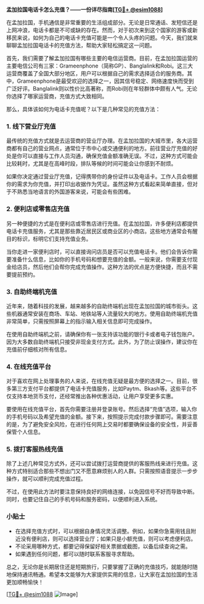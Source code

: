**孟加拉国电话卡怎么充值？——一份详尽指南[[TG💪+ @esim1088](https://t.me/s/esim1088)]**

在孟加拉国，手机通信是非常重要的生活组成部分。无论是日常通话、发短信还是上网冲浪，电话卡都是不可或缺的存在。然而，对于初次来到这个国家的游客或新移民来说，如何为自己的电话卡充值可能是一个令人头疼的问题。今天，我们就来聊聊孟加拉国电话卡的充值方法，帮助大家轻松搞定这一问题。

首先，我们需要了解孟加拉国有哪些主要的电信运营商。目前，在孟加拉国运营的主要电信公司有三家：Grameenphone（简称GP）、Banglalink和Robi。这三大运营商覆盖了全国大部分地区，用户可以根据自己的需求选择适合的服务商。其中，Grameenphone是最受欢迎的选择之一，因其信号稳定、网络速度快而受到广泛好评。Banglalink则以性价比高著称，而Robi则在年轻群体中颇有人气。无论你选择了哪家运营商，充值方式大致相同。

那么，具体该如何为电话卡充值呢？以下是几种常见的充值方法：

### 1. **线下营业厅充值**
最传统的充值方式就是去运营商的营业厅办理。在孟加拉国的大城市里，各大运营商都有自己的营业网点，通常位于市中心或交通便利的地方。前往营业厅充值的好处是你可以直接与工作人员沟通，确保充值金额准确无误。不过，这种方式可能会比较耗时，尤其是在高峰时段，排队等候的时间可能会让你感到不耐烦。

如果你决定通过营业厅充值，记得携带你的身份证件以及电话卡。工作人员会根据你的需求为你充值，并打印出收据作为凭证。虽然这种方式看起来简单直接，但对于不熟悉当地语言的外国游客来说，可能会有些困难。

### 2. **便利店或零售店充值**
另一种便捷的方式是在便利店或零售店进行充值。在孟加拉国，许多便利店都提供电话卡充值服务，尤其是那些靠近居民区或商业区的小商店。这些地方通常会有醒目的标识，标明它们支持充值业务。

当你走进一家便利店时，可以直接询问店员是否可以充值电话卡。他们会告诉你需要准备什么信息，比如你的手机号码和想要充值的金额。一般来说，你需要支付现金给店员，然后他们会帮你完成充值操作。这种方法的优点是方便快捷，而且不需要提前预约。

### 3. **自助终端机充值**
近年来，随着科技的发展，越来越多的自助终端机出现在孟加拉国的城市街头。这些机器通常安装在商场、车站、地铁站等人流量较大的地方。使用自助终端机充值非常简单，只需按照屏幕上的指示输入相关信息即可完成操作。

在使用自助终端机之前，请确保你有一张支持该功能的银行卡或者电子钱包账户。因为大多数自助终端机只接受非现金支付方式。此外，为了防止误操作，建议你在充值前仔细核对所有信息。

### 4. **在线充值平台**
对于喜欢在网上处理事务的人来说，在线充值无疑是最方便的选择之一。目前，很多第三方支付平台都提供了电话卡充值服务，比如Paytm、Bkash等。这些平台不仅支持本地货币支付，还经常推出各种优惠活动，让用户享受更多实惠。

要使用在线充值平台，首先你需要注册并登录账号。然后选择“充值”选项，输入你的手机号码以及希望充值的金额。接下来，按照提示完成付款步骤即可。需要注意的是，为了避免安全风险，在进行任何网上交易时都要确保设备的安全性，并妥善保管个人信息。

### 5. **拨打客服热线充值**
除了上述几种常见方式外，还可以尝试拨打运营商提供的客服热线来进行充值。这种方式特别适合那些不想出门又不愿意麻烦别人的人群。只需按照语音提示一步步操作，就可以顺利完成充值过程。

不过，在使用此方法时要注意保持良好的网络连接，以免因信号不好而导致中断。同时，也要记住自己的手机号码和服务密码，以便顺利进入系统。

### 小贴士
- 在选择充值方式时，可以根据自身情况灵活调整。例如，如果你急需用钱且附近没有便利店，则可以选择营业厅；如果只是小额充值，则可以考虑便利店。
- 不论采用哪种方式，都要记得保留好相关票据或截图，以备后续查询之需。
- 如果遇到任何问题，都可以随时联系客服寻求帮助。

总之，无论你是长期居住还是短期旅行，只要掌握了正确的充值技巧，就能随时随地保持通讯畅通。希望本文能够为大家提供实用的信息，让大家在孟加拉国的生活更加顺畅愉快！

[[TG💪+ @esim1088](https://t.me/s/esim1088) ![Image](https://i.postimg.cc/4NQfJmqS/Snipaste-2025-05-13-00-14-12.png)]